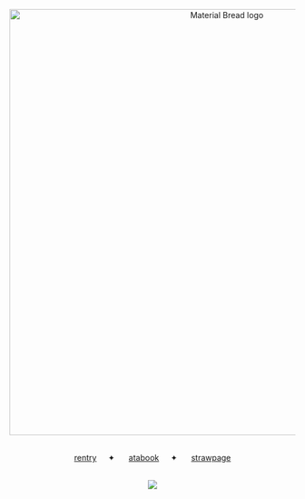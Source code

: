 <p align="center">
<img width="750" src="https://files.catbox.moe/5kv6y5.jpg" alt="Material Bread logo">
</p>
 <p align="center">
  <b></b><br>
  <a href="https://rentry.co/doomedcivilization">rentry</a>⠀⠀✦⠀⠀
  <a href="https://dancingfactory.atabook.org/">atabook</a>⠀⠀✦⠀⠀
  <a href="https://robulyaoi.straw.page">strawpage</a>
  <br><br>
<div align="center">
 
 ![](https://komarev.com/ghpvc/?username=military-fashioned&color=ff69b4&abbreviated=true&label=^u^)
